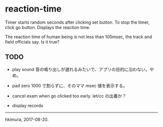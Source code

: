 # reaction-time

Timer starts random seconds after clicking set button.
To stop the timer, click go button. Displays the reaction time.

The reaction time of human being is not less than 100msec, the
track and field officials say. Is it true?

## TODO

* play sound
  音の鳴り出しが遅れるみたいで、アプリの目的に沿わない。やめ。

* pad zero
  1000 で割らずに、そのママ msec 値を表示する。

* cancel exam when go clicked too early.
  let/cc の出番か？

* display records

---
hkimura, 2017-08-20.
